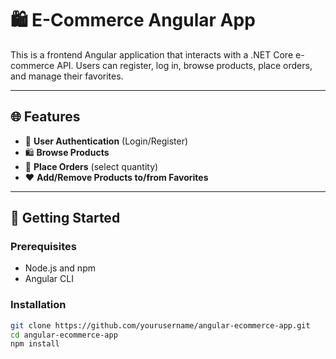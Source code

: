# 🛍️ E-Commerce Angular App

This is a frontend Angular application that interacts with a .NET Core e-commerce API. Users can register, log in, browse products, place orders, and manage their favorites.

---

## 🌐 Features

- 🔐 **User Authentication** (Login/Register)
- 🛍️ **Browse Products**
- 🧾 **Place Orders** (select quantity)
- ❤️ **Add/Remove Products to/from Favorites**

---

## 🚀 Getting Started

### Prerequisites

- Node.js and npm
- Angular CLI

### Installation

```bash
git clone https://github.com/yourusername/angular-ecommerce-app.git
cd angular-ecommerce-app
npm install
